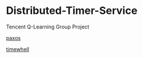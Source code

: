 # Distributed-Timer-Service
Tencent Q-Learning Group Project

[paxos](https://github.com/RichardKnop/paxos)

[timewhell](https://github.com/lk668/timewheel)
